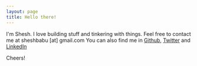 ```yaml
---
layout: page
title: Hello there!
---
```


I'm Shesh. I love building stuff and tinkering with things. Feel free to contact me at sheshbabu [at] gmail.com You can also find me in [Github](https://github.com/sheshbabu), [Twitter](https://twitter.com/sheshbabu) and [LinkedIn](https://www.linkedin.com/in/sheshbabu)

Cheers!
